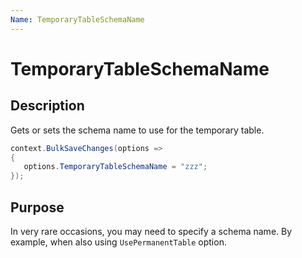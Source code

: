 ```yaml
---
Name: TemporaryTableSchemaName
---
```


# TemporaryTableSchemaName

## Description

Gets or sets the schema name to use for the temporary table.


```csharp
context.BulkSaveChanges(options =>
{
   options.TemporaryTableSchemaName = "zzz";
});
```

## Purpose
In very rare occasions, you may need to specify a schema name. By example, when also using `UsePermanentTable` option.
